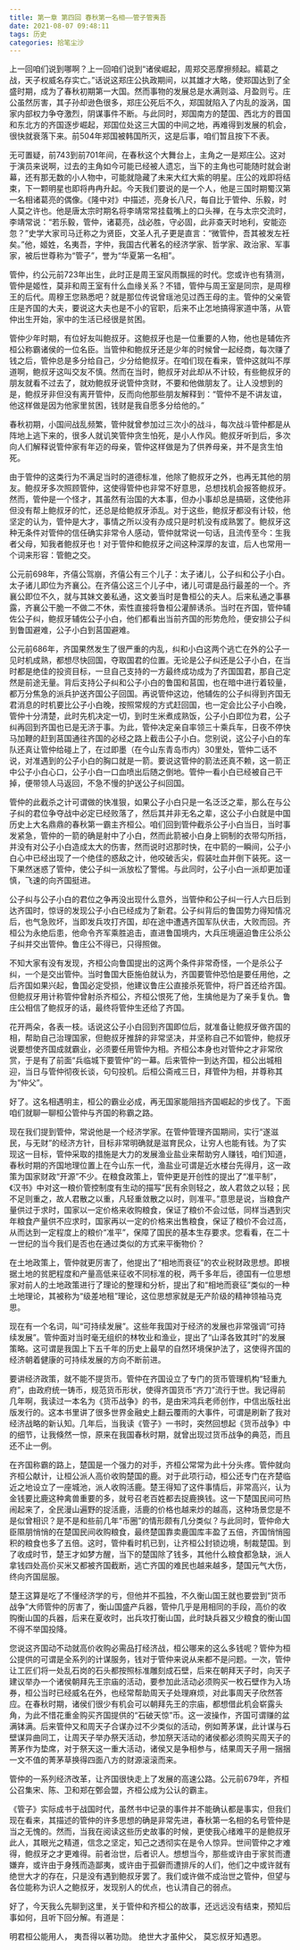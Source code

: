 ```yaml
---
title: 第一章 第四回 春秋第一名相——管子管夷吾
date: 2021-08-07 09:48:11
tags: 历史
categories: 拾笔尘沙
---
```

上一回咱们说到哪啊？上一回咱们说到“诸侯崛起，周郑交恶摩擦频起。繻葛之战，天子权威名存实亡。”话说这郑庄公执政期间，以其雄才大略，使郑国达到了全盛时期，成为了春秋初期第一大国。然而事物的发展总是水满则溢、月盈则亏。庄公虽然厉害，其子孙却逊色很多，郑庄公死后不久，郑国就陷入了内乱的漩涡，国家内部权力争夺激烈，阴谋事件不断。与此同时，郑国南方的楚国、西北方的晋国和东北方的齐国逐步崛起，郑国位处这三大国的中间之地，再难得到发展的机会，很快就衰落下来。前504年郑国被韩国所灭，这是后事，咱们暂且按下不表。

无可置疑，前743到前701年间，在春秋这个大舞台上，主角之一是郑庄公。这对于演员来说啊，过去的主角如今可能已经被人遗忘，当下的主角也可能随时就会谢幕，还有那无数的小人物中，可能就隐藏了未来大红大紫的明星。庄公的戏即将结束，下一颗明星也即将冉冉升起。今天我们要说的是一个人，他是三国时期蜀汉第一名相诸葛亮的偶像。《隆中对》中描述，亮身长八尺，每自比于管仲、乐毅，时人莫之许也。他是唐太宗时期名将李靖常常挂载嘴上的口头禅，在与太宗交流时，李靖常说：“若乐毅，管仲，诸葛亮，战必胜，守必固，此非查天时地利，安能迩忽？”史学大家司马迁称之为贤臣，文圣人孔子更是直言：“微管仲，吾其被发左衽矣。”他，姬姓，名夷吾，字仲，我国古代著名的经济学家、哲学家、政治家、军事家，被后世尊称为“管子”，誉为“华夏第一名相”。

管仲，约公元前723年出生，此时正是周王室风雨飘摇的时代。您或许也有猜测，管仲是姬性，莫非和周王室有什么血缘关系？不错，管仲与周王室是同宗，是周穆王的后代。周穆王您熟悉吧？就是那位传说曾瑶池见过西王母的主。管仲的父亲管庄是齐国的大夫，要说这大夫也是不小的官职，后来不止怎地搞得家道中落，从管仲出生开始，家中的生活已经很是贫困。

管仲少年时期，有位好友叫鲍叔牙。这鲍叔牙也是一位重要的人物，他也是辅佐齐桓公称霸诸侯的一位名臣。当管仲和鲍叔牙还是少年的时候曾一起经商，每次赚了钱之后，管仲总是多分给自己，少分给鲍叔牙。在咱们现在看来，管仲这就叫不厚道啊，鲍叔牙这叫交友不慎。然而在当时，鲍叔牙对此却从不计较，有些鲍叔牙的朋友就看不过去了，就劝鲍叔牙说管仲贪财，不要和他做朋友了。让人没想到的是，鲍叔牙非但没有离开管仲，反而向他那些朋友解释到：“管仲不是不讲友谊，他这样做是因为他家里贫困，钱财是我自愿多分给他的。”

春秋初期，小国间战乱频繁，管仲就曾参加过三次小的战斗，每次战斗管仲都是从阵地上逃下来的，很多人就讥笑管仲贪生怕死，是小人作风。鲍叔牙听到后，多次向人们解释说管仲家有年迈的母亲，管仲这样做是为了供养母亲，并不是贪生怕死。

由于管仲的这类行为不满足当时的道德标准，他除了鲍叔牙之外，也再无其他的朋友。鲍叔牙多次照顾管仲，这使得管仲也非常不好意思，总想找机会报答鲍叔牙。然而，管仲是一个怪才，其虽然有治国的大本事，但办小事却总是搞砸，这使他非但没有帮上鲍叔牙的忙，还总是给鲍叔牙添乱。对于这些，鲍叔牙都没有计较，他坚定的认为，管仲是大才，事情之所以没有办成只是时机没有成熟罢了。鲍叔牙这种无条件对管仲的信任确实非常令人感动，管仲就常说一句话，且流传至今：生我者父母，知我者鲍叔牙也！对于管仲和鲍叔牙之间这种深厚的友谊，后人也常用一个词来形容：管鲍之交。

公元前698年，齐僖公驾崩，齐僖公有三个儿子：太子诸儿，公子纠和公子小白。太子诸儿即位为齐襄公。在齐僖公这三个儿子中，诸儿可谓是品行最差的一个。齐襄公即位不久，就与其妹文姜私通，这文姜当时是鲁桓公的夫人。后来私通之事暴露，齐襄公干脆一不做二不休，索性直接将鲁桓公灌醉诱杀。当时在齐国，管仲辅佐公子纠，鲍叔牙辅佐公子小白，他们都看出当前齐国的形势危险，便安排公子纠到鲁国避难，公子小白到莒国避难。

公元前686年，齐国果然发生了很严重的内乱，纠和小白这两个逃亡在外的公子一见时机成熟，都想尽快回国，夺取国君的位置。无论是公子纠还是公子小白，在当时都是绝佳的投资目标，一旦自己支持的一方最终成功成为了齐国国君，那自己定然是前途无量。背后支持公子纠和公子小白的鲁国和莒国，也在暗中进行着较量，都万分焦急的派兵护送齐国公子回国。再说管仲这边，他辅佐的公子纠得到齐国无君消息的时机要比公子小白晚，按照常规的方式赶回国，也一定会比公子小白晚，管仲十分清楚，此时先机决定一切，到时生米煮成熟饭，公子小白即位为君，公子纠再回到齐国也已是无济于事。为此，管仲决定亲自率领三十乘兵车，日夜不停快马加鞭的赶到莒国通往齐国的必经之路上截击公子小白。您别说，这公子小白的车队还真让管仲给碰上了，在过即墨（在今山东青岛市内）30里处，管仲二话不说，对准遇到的公子小白的胸口就是一箭。要说这管仲的箭法还真不赖，这一箭正中公子小白心口，公子小白一口血喷出后随之倒地。管仲一看小白已经被自己干掉，便带领人马返回，不急不慢的护送公子纠回国。

管仲的此截杀之计可谓做的快准狠，如果公子小白只是一名泛泛之辈，那么在与公子纠的君位争夺战中必定已经败落了，然后其并非无名之辈，这公子小白就是中国历史上大名鼎鼎的春秋第一霸主齐桓公。咱们回到管仲截杀公子小白当日，当时事发紧急，管仲的一箭的确是射中了小白，然而此箭被小白身上铜制的衣带勾所挡，并没有对公子小白造成太大的伤害，然而说时迟那时快，在中箭的一瞬间，公子小白心中已经出现了一个绝佳的惑敌之计，他咬破舌尖，假装吐血并倒下装死。这一下果然迷惑了管仲，使公子纠一派放松了警惕。与此同时，公子小白一派却更加谨慎，飞速的向齐国挺进。

公子纠与公子小白的君位之争再没出现什么意外，当管仲和公子纠一行人六日后到达齐国时，惊讶的发现公子小白已经成为了新君。公子纠背后的鲁国势力得知情况后，也气急败坏，当即发兵攻打齐国，却在途中遭遇齐国军队伏击，大败而回。齐桓公为永绝后患，他命令齐军乘胜追击，直进鲁国境内，大兵压境逼迫鲁庄公杀公子纠并交出管仲。鲁庄公不得已，只得照做。

不知大家有没有发现，齐桓公向鲁国提出的这两个条件非常奇怪，一个是杀公子纠，一个是交出管仲。当时鲁国大臣施伯就认为，齐国要管仲恐怕是要任用他，之后齐国如果兴起，鲁国必定受损，他建议鲁庄公直接杀死管仲，将尸首还给齐国。但鲍叔牙用计称管仲曾射杀齐桓公，齐桓公恨死了他，生擒他是为了亲手复仇。鲁庄公相信了鲍叔牙的话，最终将管仲生还给了齐国。

花开两朵，各表一枝。话说这公子小白回到齐国即位后，就准备让鲍叔牙做齐国的相，帮助自己治理国家，但鲍叔牙推辞的非常坚决，并坚称自己不如管仲，鲍叔牙说要想使齐国成就霸业，必须要任用管仲为相。齐桓公本身也对管仲之才非常欣赏，于是有了前面“兵临城下要管仲”的一幕。后来管仲一到达齐国，桓公出城相迎，当日与管仲彻夜长谈，句句投机。后桓公斋戒三日，拜管仲为相，并尊称其为“仲父”。

好了。这名相遇明主，桓公的霸业必成，再无国家能阻挡齐国崛起的步伐了。下面咱们就聊一聊桓公管仲与齐国的称霸之路。

现在我们提到管仲，常说他是一个经济学家。在管仲管理齐国期间，实行“遂滋民，与无财”的经济方针，目标非常明确就是滋育民众，让穷人也能有钱。为了实现这一目标，管仲采取的措施是大力的发展渔业盐业来帮助穷人赚钱，咱们知道，春秋时期的齐国地理位置上在今山东一代，渔盐业可谓是近水楼台先得月，这一政策为国家财政“开源”不少。在粮食政策上，管仲更是开创性的提出了“准平制”，《汉书》中对这一粮价管控制度有生动的描写“民有余则轻之，故人君敛之以轻；民不足则重之，故人君散之以重，凡轻重敛散之以时，则准平。”意思是说，当粮食产量供过于求时，国家以一定价格来收购粮食，保证了粮价不会过低，同样当遇到灾年粮食产量供不应求时，国家再以一定的价格来出售粮食，保证了粮价不会过高，从而达到一定程度上的粮价“准平”，保障了国民的基本生存要求。您看看，在二十一世纪的当今我们是否也在通过类似的方式来平衡物价？

在土地政策上，管仲就更厉害了，他提出了“相地而衰征”的农业税财政思想。即根据土地的贫肥程度和产量高低来征收不同标准的税，两千多年后，德国有一位思想家对前人的土地政策进行了理论的整理和分析，提出了和“相地而衰征”类似的一种土地理论，其被称为“级差地租”理论，这位思想家就是无产阶级的精神领袖马克思。

现在有一个名词，叫“可持续发展”。这些年我国对于经济的发展也非常强调“可持续发展”。管仲面对当时毫无组织的林牧业和渔业，提出了“山泽各致其时”的发展策略。这可谓是我国上下五千年的历史上最早的自然环境保护法了，这使得齐国的经济朝着健康的可持续发展的方向不断前进。

要讲经济政策，就不能不提货币。管仲在齐国设立了专门的货币管理机构“轻重九府”，由政府统一铸币，规范货币形状，使得齐国货币“齐刀”流行于世。我记得前几年啊，我读过一本名为《货币战争》的书，是由宋鸿兵老师创作，中信出版社出版发行的。这本书里讲了很多世界金融史上翻云覆雨的大事件，可谓是刷新了我对经济战略的新认知。几年后，当我读《管子》一书时，突然回想起《货币战争》中的细节，让我倏然一惊，原来在我国春秋时期，就曾出现过货币战争的典范，而且还不止一例。

在齐国称霸的路上，楚国是一个强力的对手，齐桓公常常为此十分头疼。管仲就向齐桓公献计，让桓公派人高价收购楚国的鹿。对于此项行动，桓公还专门在齐楚临近之地设立了一座城池，派人收购活鹿。楚王得知了这件事情后，非常高兴，认为金钱要比鹿这种禽兽重要的多，就号召老百姓都去捉鹿换钱。这一下楚国民间可热闹起来了，全民漫山遍野的捉活鹿，活鹿的价格也越来炒的越高，这种场景您是不是似曾相识？是不是和些前几年“币圈”的情形颇有几分类似？与此同时，管仲命大臣隰朋悄悄的在楚国民间收购粮食，最终楚国靠卖鹿国库丰盈了五倍，齐国悄悄囤积的粮食也多了五倍。这时，管仲看时机已到，让齐桓公封锁边境，制裁楚国。到了收成时节，楚王才如梦方醒，当下的楚国除了钱多，其他什么粮食都急缺，派人拿钱四处高价买米又都被齐国截断，逃亡齐国的难民也越来越多，楚国元气大伤，终向齐国屈服。

楚王这算是吃了不懂经济学的亏，但他并不孤独，不久衡山国王就也要尝到“货币战争”大师管仲的厉害了，衡山国盛产兵器，管仲几乎是用相同的手段，高价的收购衡山国的兵器，后来在夏收时，出兵攻打衡山国，此时缺兵器又少粮食的衡山国不得不举国投降。

您说这齐国动不动就高价收购必需品打经济战，桓公哪来的这么多钱呢？管仲为桓公提供的可谓是全系列的计谋服务，钱对于管仲来说从来都不是问题。一次，管仲让工匠们将一处乱石岗的石头都按照标准雕刻成石壁，后来在朝拜天子时，向天子建议举办一个诸侯朝拜先王宗庙的活动，要参加此活动必须购买一枚石壁作为入场券，桓公当时已经威名在外，也经常帮助周天子处理麻烦，对此事周天子欣然答应。在春秋时期，诸侯们很少有机会可以朝拜先王的宗庙，都想借此机会崭露头角，为此不惜花重金购买齐国提供的“石破天惊”币。这一波操作，齐国可谓赚的盆满钵满。后来管仲又和周天子合谋办过不少类似的活动，例如菁茅谋，此计谋与石壁谋异曲同工，让周天子举办祭天活动，参加祭天活动的诸侯都必须购买周天子的菁茅作为垫席，对于祭天这一重大活动，诸侯又是争相参与，结果周天子用一捆捆一文不值的菁茅草换得四面八方的财源滚滚而来。

管仲的一系列经济改革，让齐国很快走上了发展的高速公路。公元前679年，齐桓公召集宋、陈、卫和郑在鄄会盟，齐桓公成为公认的霸主。

《管子》实际成书于战国时代，虽然书中记录的事件并不能确认都是事实，但我们现在看来，其描述的管仲的许多思想的确是非常先进，春秋第一名相的名号管仲是当之无愧的。然而，当我在阅读这些历史故事的时候，更使我心绪难平的是鲍叔牙此人，其眼光之精道，信念之坚定，知己之透彻实在是令人惊异。世间管仲之才难得，鲍叔牙之才更难得。前者治世，后者识人。想想当今，那些或许由于家贫而遭嫌弃，或许由于身残而造鄙夷，或许由于孤僻而遭排斥的人们，他们之中或许就有绝世大才的存在，只是没有遇到鲍叔牙罢了。我们或许做不成治世之管仲，但望与各位能称为识人之鲍叔牙，发现别人的优点，也认清自己的弱点。

好了，今天我么先聊到这里，关于管仲和齐桓公的故事，还远远没有结束，预知后事如何，且听下回分解。有道是：

明君桓公能用人，
夷吾得以著功勋。
绝世大才虽仲父，
莫忘叔牙知遇恩。

